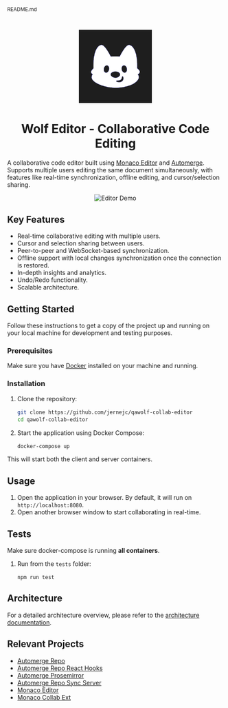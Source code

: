 <sub>README.md</sub>

<p align="center" style="margin: 40px 0px">
  <a href="https://www.qawolf.com/">
    <img alt="QA Wolf Logo" src="./assets/wolf-logo-dark.png" width="170" />
  </a>
</p>

<h1 align="center">
Wolf Editor - Collaborative Code Editing
</h1>

A collaborative code editor built using [Monaco Editor](https://microsoft.github.io/monaco-editor/) and [Automerge](https://automerge.org/). Supports multiple users editing the same document simultaneously, with features like real-time synchronization, offline editing, and cursor/selection sharing.

<p align="center">
  <img alt="Editor Demo" src="./assets/qa-wolf-demo_4.gif" />
</p>

## Key Features

- Real-time collaborative editing with multiple users.
- Cursor and selection sharing between users.
- Peer-to-peer and WebSocket-based synchronization.
- Offline support with local changes synchronization once the connection is restored.
- In-depth insights and analytics.
- Undo/Redo functionality.
- Scalable architecture.

## Getting Started

Follow these instructions to get a copy of the project up and running on your local machine for development and testing purposes.

### Prerequisites

Make sure you have [Docker](https://www.docker.com/products/docker-desktop) installed on your machine and running.

### Installation

1. Clone the repository:
    ```sh
    git clone https://github.com/jernejc/qawolf-collab-editor
    cd qawolf-collab-editor
    ```

2. Start the application using Docker Compose:
    ```sh
    docker-compose up
    ```

This will start both the client and server containers.

## Usage

1. Open the application in your browser. By default, it will run on `http://localhost:8080`.
2. Open another browser window to start collaborating in real-time.

## Tests

Make sure docker-compose is running **all containers**.

1. Run from the `tests` folder:
    ```
    npm run test
    ```

## Architecture

For a detailed architecture overview, please refer to the [architecture documentation](./docs/architecture.md).

## Relevant Projects

- [Automerge Repo](https://github.com/automerge/automerge-repo)
- [Automerge Repo React Hooks](https://github.com/automerge/automerge-repo/tree/main/packages/automerge-repo-react-hooks)
- [Automerge Prosemirror](https://github.com/automerge/automerge-prosemirror)
- [Automerge Repo Sync Server](https://github.com/automerge/automerge-repo-sync-server)
- [Monaco Editor](https://github.com/microsoft/monaco-editor)
- [Monaco Collab Ext](https://github.com/convergencelabs/monaco-collab-ext/)
